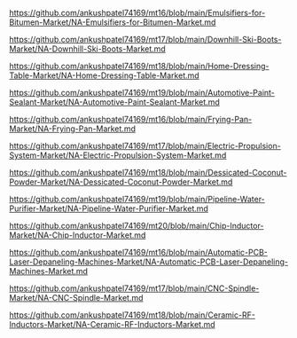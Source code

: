 <p><a href="https://github.com/ankushpatel74169/mt16/blob/main/Emulsifiers-for-Bitumen-Market/NA-Emulsifiers-for-Bitumen-Market.md">https://github.com/ankushpatel74169/mt16/blob/main/Emulsifiers-for-Bitumen-Market/NA-Emulsifiers-for-Bitumen-Market.md</a></p><p><a href="https://github.com/ankushpatel74169/mt17/blob/main/Downhill-Ski-Boots-Market/NA-Downhill-Ski-Boots-Market.md">https://github.com/ankushpatel74169/mt17/blob/main/Downhill-Ski-Boots-Market/NA-Downhill-Ski-Boots-Market.md</a></p><p><a href="https://github.com/ankushpatel74169/mt18/blob/main/Home-Dressing-Table-Market/NA-Home-Dressing-Table-Market.md">https://github.com/ankushpatel74169/mt18/blob/main/Home-Dressing-Table-Market/NA-Home-Dressing-Table-Market.md</a></p><p><a href="https://github.com/ankushpatel74169/mt19/blob/main/Automotive-Paint-Sealant-Market/NA-Automotive-Paint-Sealant-Market.md">https://github.com/ankushpatel74169/mt19/blob/main/Automotive-Paint-Sealant-Market/NA-Automotive-Paint-Sealant-Market.md</a></p><p><a href="https://github.com/ankushpatel74169/mt16/blob/main/Frying-Pan-Market/NA-Frying-Pan-Market.md">https://github.com/ankushpatel74169/mt16/blob/main/Frying-Pan-Market/NA-Frying-Pan-Market.md</a></p><p><a href="https://github.com/ankushpatel74169/mt17/blob/main/Electric-Propulsion-System-Market/NA-Electric-Propulsion-System-Market.md">https://github.com/ankushpatel74169/mt17/blob/main/Electric-Propulsion-System-Market/NA-Electric-Propulsion-System-Market.md</a></p><p><a href="https://github.com/ankushpatel74169/mt18/blob/main/Dessicated-Coconut-Powder-Market/NA-Dessicated-Coconut-Powder-Market.md">https://github.com/ankushpatel74169/mt18/blob/main/Dessicated-Coconut-Powder-Market/NA-Dessicated-Coconut-Powder-Market.md</a></p><p><a href="https://github.com/ankushpatel74169/mt19/blob/main/Pipeline-Water-Purifier-Market/NA-Pipeline-Water-Purifier-Market.md">https://github.com/ankushpatel74169/mt19/blob/main/Pipeline-Water-Purifier-Market/NA-Pipeline-Water-Purifier-Market.md</a></p><p><a href="https://github.com/ankushpatel74169/mt20/blob/main/Chip-Inductor-Market/NA-Chip-Inductor-Market.md">https://github.com/ankushpatel74169/mt20/blob/main/Chip-Inductor-Market/NA-Chip-Inductor-Market.md</a></p><p><a href="https://github.com/ankushpatel74169/mt16/blob/main/Automatic-PCB-Laser-Depaneling-Machines-Market/NA-Automatic-PCB-Laser-Depaneling-Machines-Market.md">https://github.com/ankushpatel74169/mt16/blob/main/Automatic-PCB-Laser-Depaneling-Machines-Market/NA-Automatic-PCB-Laser-Depaneling-Machines-Market.md</a></p><p><a href="https://github.com/ankushpatel74169/mt17/blob/main/CNC-Spindle-Market/NA-CNC-Spindle-Market.md">https://github.com/ankushpatel74169/mt17/blob/main/CNC-Spindle-Market/NA-CNC-Spindle-Market.md</a></p><p><a href="https://github.com/ankushpatel74169/mt18/blob/main/Ceramic-RF-Inductors-Market/NA-Ceramic-RF-Inductors-Market.md">https://github.com/ankushpatel74169/mt18/blob/main/Ceramic-RF-Inductors-Market/NA-Ceramic-RF-Inductors-Market.md</a></p>
